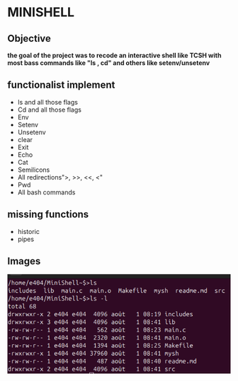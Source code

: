 # MINISHELL

## Objective


**the goal of the project was to recode an interactive shell like TCSH with most bass commands like "ls , cd" and others like setenv/unsetenv**  


## functionalist implement 

* ls and all those flags
* Cd and all those flags
* Env
* Setenv
* Unsetenv
* clear
* Exit
* Echo
* Cat
* Semilicons
* All redirections">, >>, <<, <"
* Pwd
* All bash commands


## missing functions

* historic
* pipes

## Images

![This is an alt text.]( https://github.com/LypsorTek/MiniShell/blob/main/imgMarkdown/Capture%20d%E2%80%99%C3%A9cran%20du%202024-08-01%2008-42-32.png "This is a sample image.")